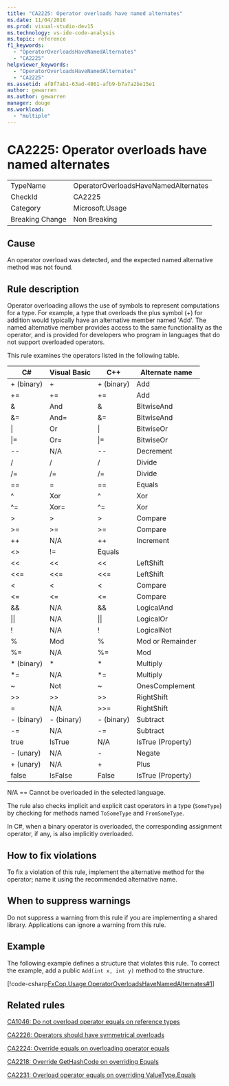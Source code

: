 ```yaml
---
title: "CA2225: Operator overloads have named alternates"
ms.date: 11/04/2016
ms.prod: visual-studio-dev15
ms.technology: vs-ide-code-analysis
ms.topic: reference
f1_keywords:
  - "OperatorOverloadsHaveNamedAlternates"
  - "CA2225"
helpviewer_keywords:
  - "OperatorOverloadsHaveNamedAlternates"
  - "CA2225"
ms.assetid: af8f7ab1-63ad-4861-afb9-b7a7a2be15e1
author: gewarren
ms.author: gewarren
manager: douge
ms.workload:
  - "multiple"
---
```

# CA2225: Operator overloads have named alternates

|||
|-|-|
|TypeName|OperatorOverloadsHaveNamedAlternates|
|CheckId|CA2225|
|Category|Microsoft.Usage|
|Breaking Change|Non Breaking|

## Cause
 An operator overload was detected, and the expected named alternative method was not found.

## Rule description
 Operator overloading allows the use of symbols to represent computations for a type. For example, a type that overloads the plus symbol (+) for addition would typically have an alternative member named 'Add'. The named alternative member provides access to the same functionality as the operator, and is provided for developers who program in languages that do not support overloaded operators.

 This rule examines the operators listed in the following table.

|C#|Visual Basic|C++|Alternate name|
|---------|------------------|-----------|--------------------|
|+ (binary)|+|+ (binary)|Add|
|+=|+=|+=|Add|
|&|And|&|BitwiseAnd|
|&=|And=|&=|BitwiseAnd|
|&#124;|Or|&#124;|BitwiseOr|
|&#124;=|Or=|&#124;=|BitwiseOr|
|--|N/A|--|Decrement|
|/|/|/|Divide|
|/=|/=|/=|Divide|
|==|=|==|Equals|
|^|Xor|^|Xor|
|^=|Xor=|^=|Xor|
|>|>|>|Compare|
|>=|>=|>=|Compare|
|++|N/A|++|Increment|
|<>|!=|Equals|
|<<|<<|<<|LeftShift|
|<<=|<<=|<<=|LeftShift|
|<|<|<|Compare|
|<=|<=|\<=|Compare|
|&&|N/A|&&|LogicalAnd|
|&#124;&#124;|N/A|&#124;&#124;|LogicalOr|
|!|N/A|!|LogicalNot|
|%|Mod|%|Mod or Remainder|
|%=|N/A|%=|Mod|
|* (binary)|*|*|Multiply|
|*=|N/A|*=|Multiply|
|~|Not|~|OnesComplement|
|>>|>>|>>|RightShift|
=|N/A|>>=|RightShift|
|- (binary)|- (binary)|- (binary)|Subtract|
|-=|N/A|-=|Subtract|
|true|IsTrue|N/A|IsTrue (Property)|
|- (unary)|N/A|-|Negate|
|+ (unary)|N/A|+|Plus|
|false|IsFalse|False|IsTrue (Property)|

 N/A == Cannot be overloaded in the selected language.

 The rule also checks implicit and explicit cast operators in a type (`SomeType`) by checking for methods named `ToSomeType` and `FromSomeType`.

 In C#, when a binary operator is overloaded, the corresponding assignment operator, if any, is also implicitly overloaded.

## How to fix violations
 To fix a violation of this rule, implement the alternative method for the operator; name it using the recommended alternative name.

## When to suppress warnings
 Do not suppress a warning from this rule if you are implementing a shared library. Applications can ignore a warning from this rule.

## Example
 The following example defines a structure that violates this rule. To correct the example, add a public `Add(int x, int y)` method to the structure.

 [!code-csharp[FxCop.Usage.OperatorOverloadsHaveNamedAlternates#1](../code-quality/codesnippet/CSharp/ca2225-operator-overloads-have-named-alternates_1.cs)]

## Related rules
 [CA1046: Do not overload operator equals on reference types](../code-quality/ca1046-do-not-overload-operator-equals-on-reference-types.md)

 [CA2226: Operators should have symmetrical overloads](../code-quality/ca2226-operators-should-have-symmetrical-overloads.md)

 [CA2224: Override equals on overloading operator equals](../code-quality/ca2224-override-equals-on-overloading-operator-equals.md)

 [CA2218: Override GetHashCode on overriding Equals](../code-quality/ca2218-override-gethashcode-on-overriding-equals.md)

 [CA2231: Overload operator equals on overriding ValueType.Equals](../code-quality/ca2231-overload-operator-equals-on-overriding-valuetype-equals.md)